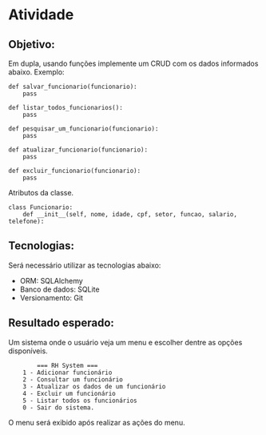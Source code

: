 # Atividade

## Objetivo:
Em dupla, usando funções implemente um CRUD com os dados informados abaixo.
Exemplo:
```
def salvar_funcionario(funcionario):
    pass

def listar_todos_funcionarios():
    pass

def pesquisar_um_funcionario(funcionario):
    pass

def atualizar_funcionario(funcionario):
    pass

def excluir_funcionario(funcionario):
    pass

```

Atributos da classe.

```
class Funcionario:
    def __init__(self, nome, idade, cpf, setor, funcao, salario, telefone):
```

## Tecnologias:
Será necessário utilizar as tecnologias abaixo:
- ORM: SQLAlchemy
- Banco de dados: SQLite
- Versionamento: Git

## Resultado esperado:
Um sistema onde o usuário veja um menu e escolher dentre as opções disponíveis.

```
        === RH System ===
    1 - Adicionar funcionário
    2 - Consultar um funcionário
    3 - Atualizar os dados de um funcionário
    4 - Excluir um funcionário
    5 - Listar todos os funcionários
    0 - Sair do sistema.
```

O menu será exibido após realizar as ações do menu.
